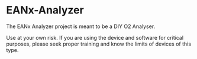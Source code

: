 # EANx-Analyzer
 The EANx Analyzer project is meant to be a DIY O2 Analyser.  
 
 Use at your own risk.  If you are using the device and software for critical purposes, please seek proper training and know the limits of devices of this type. 
